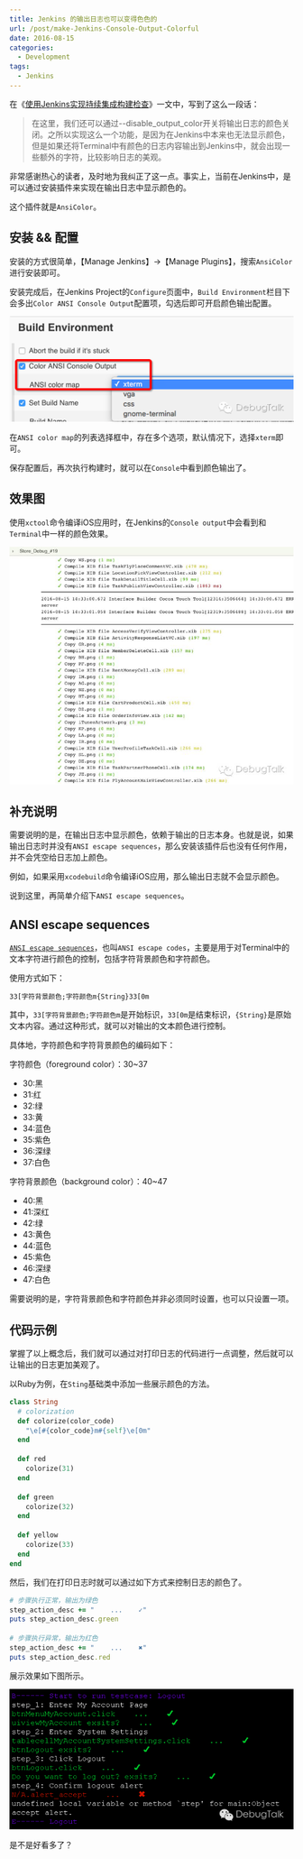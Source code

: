 ```yaml
---
title: Jenkins 的输出日志也可以变得色色的
url: /post/make-Jenkins-Console-Output-Colorful
date: 2016-08-15
categories:
  - Development
tags:
  - Jenkins
---
```


在《[使用Jenkins实现持续集成构建检查](/post/Jenkins-CI-Automation-Test/)》一文中，写到了这么一段话：

> 在这里，我们还可以通过--disable_output_color开关将输出日志的颜色关闭。之所以实现这么一个功能，是因为在Jenkins中本来也无法显示颜色，但是如果还将Terminal中有颜色的日志内容输出到Jenkins中，就会出现一些额外的字符，比较影响日志的美观。

非常感谢热心的读者，及时地为我纠正了这一点。事实上，当前在Jenkins中，是可以通过安装插件来实现在输出日志中显示颜色的。

这个插件就是`AnsiColor`。

## 安装 && 配置

安装的方式很简单，【Manage Jenkins】->【Manage Plugins】，搜索`AnsiColor`进行安装即可。

安装完成后，在Jenkins Project的`Configure`页面中，`Build Environment`栏目下会多出`Color ANSI Console Output`配置项，勾选后即可开启颜色输出配置。

![Jenkins Color ANSI Console Output](/images/Jenkins_Color_ANSI_Console_Output.jpg)

在`ANSI color map`的列表选择框中，存在多个选项，默认情况下，选择`xterm`即可。

保存配置后，再次执行构建时，就可以在`Console`中看到颜色输出了。

## 效果图

使用`xctool`命令编译iOS应用时，在Jenkins的`Console output`中会看到和`Terminal`中一样的颜色效果。

![Jenkins Console Output Colored](/images/Jenkins_Console_Output_Colored.jpg)

## 补充说明

需要说明的是，在输出日志中显示颜色，依赖于输出的日志本身。也就是说，如果输出日志时并没有`ANSI escape sequences`，那么安装该插件后也没有任何作用，并不会凭空给日志加上颜色。

例如，如果采用`xcodebuild`命令编译iOS应用，那么输出日志就不会显示颜色。

说到这里，再简单介绍下`ANSI escape sequences`。

## ANSI escape sequences

[`ANSI escape sequences`](https://en.wikipedia.org/wiki/ANSI_escape_code)，也叫`ANSI escape codes`，主要是用于对Terminal中的文本字符进行颜色的控制，包括字符背景颜色和字符颜色。

使用方式如下：

`33[字符背景颜色;字符颜色m{String}33[0m`

其中，`33[字符背景颜色;字符颜色m`是开始标识，`33[0m`是结束标识，`{String}`是原始文本内容。通过这种形式，就可以对输出的文本颜色进行控制。

具体地，字符颜色和字符背景颜色的编码如下：

字符颜色（foreground color）：30~37

- 30:黑
- 31:红
- 32:绿
- 33:黄
- 34:蓝色
- 35:紫色
- 36:深绿
- 37:白色

字符背景颜色（background color）：40~47

- 40:黑
- 41:深红
- 42:绿
- 43:黄色
- 44:蓝色
- 45:紫色
- 46:深绿
- 47:白色

需要说明的是，字符背景颜色和字符颜色并非必须同时设置，也可以只设置一项。

## 代码示例

掌握了以上概念后，我们就可以通过对打印日志的代码进行一点调整，然后就可以让输出的日志更加美观了。

以Ruby为例，在`Sting`基础类中添加一些展示颜色的方法。

```ruby
class String
  # colorization
  def colorize(color_code)
    "\e[#{color_code}m#{self}\e[0m"
  end

  def red
    colorize(31)
  end

  def green
    colorize(32)
  end

  def yellow
    colorize(33)
  end
end
```

然后，我们在打印日志时就可以通过如下方式来控制日志的颜色了。

```ruby
# 步骤执行正常，输出为绿色
step_action_desc += "    ...    ✓"
puts step_action_desc.green

# 步骤执行异常，输出为红色
step_action_desc += "    ...    ✖"
puts step_action_desc.red
```

展示效果如下图所示。

![Terminal Output Colored](/images/Terminal_Output_Colored.jpg)

是不是好看多了？
